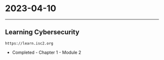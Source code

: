 # 2023-04-10

---

## Learning Cybersecurity

`https://learn.isc2.org`

* Completed - Chapter 1 - Module 2

